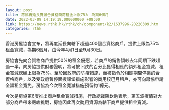 ```yaml
---
layout: post
title: 房協再延長寬減合資格商房租金上限75%　為期6個月
date: 2022-03-09 14:19:19.000000000 +08:00
link: https://news.rthk.hk/rthk/ch/component/k2/1637996-20220309.htm
categories: rthk
---
```


香港房屋協會宣布，將再度延長向轄下超過400個合資格商戶，提供上限為75%租金寬減，為期6個月，由今年4月1日至9月30日。

房協會先向合資格商戶提供50%的租金優惠，若商戶的銷售額較去年同期下跌超過一半，向房協提供財務證明，將可按下跌的百分比獲得相應的額外租金寬減，租金寬減總額上限為75%。至於因政府的防疫措施，而被指令於相關期間停業的合資格商戶，以及受政府暫停面授課堂措施影響的商用校巴月租戶，亦可向房協申請全額租金寬免。房協為今次租金寬減措施預留約1億元。

今次是房協第6度推出商戶租金寬減措施，行政總裁陳欽勉表示，第五波疫情對大部分商戶帶來嚴峻挑戰，房協因此再次動用資源為轄下商戶提供租金寬減。
